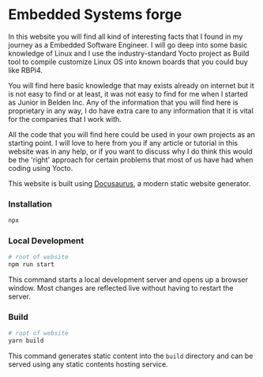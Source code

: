 # Embedded Systems forge

In this website you will find all kind of interesting facts that I found in my journey as a Embedded Software Engineer. I will go deep into some basic knowledge of Linux and I use the industry-standard Yocto project as Build tool to compile customize Linux OS into known boards that you could buy like RBPi4.

You will find here basic knowledge that may exists already on internet but it is not easy to find or at least, it was not easy to find for me when I started as Junior in Belden Inc. Any of the information that you will find here is proprietary in any way, I do have extra care to any information that it is vital for the companies that I work with.

All the code that you will find here could be used in your own projects as an starting point. I will love to here from you if any article or tutorial in this website was in any help, or if you want to discuss why I do think this would be the 'right' approach for certain problems that most of us have had when coding using Yocto.

This website is built using [Docusaurus](https://docusaurus.io/), a modern static website generator. 

### Installation

```bash
npx
```

### Local Development

```bash
# root of website
npm run start
```

This command starts a local development server and opens up a browser window. Most changes are reflected live without having to restart the server.

### Build

```bash
# root of website
yarn build
```

This command generates static content into the `build` directory and can be served using any static contents hosting service.
